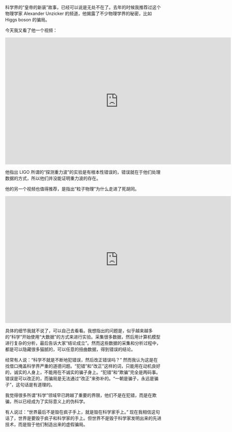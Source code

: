科学界的“皇帝的新装”故事，已经可以说是无处不在了。去年的时候我推荐过这个物理学家 Alexander Unzicker 的频道，他揭露了不少物理学界的秘密，比如 Higgs boson 的骗局。

今天我又看了他一个视频：

<div id="youtube2-y21KWiurLSc" class="youtube-wrap" data-attrs="{&quot;videoId&quot;:&quot;y21KWiurLSc&quot;,&quot;startTime&quot;:null,&quot;endTime&quot;:null}">

<div class="youtube-inner"><iframe src="https://www.youtube-nocookie.com/embed/y21KWiurLSc?rel=0&amp;autoplay=0&amp;showinfo=0&amp;enablejsapi=0" frameborder="0" loading="lazy" gesture="media" allow="autoplay; fullscreen" allowautoplay="true" allowfullscreen="true" width="728" height="409"></iframe></div>


他指出 LIGO 所谓的“探测重力波”的实验是有根本性错误的，错误就在于他们处理数据的方式，所以他们并没能证明重力波的存在。

他的另一个视频也值得推荐，是指出“粒子物理”为什么走进了死胡同。

<div id="youtube2-0NOaYu-AxsI" class="youtube-wrap" data-attrs="{&quot;videoId&quot;:&quot;0NOaYu-AxsI&quot;,&quot;startTime&quot;:null,&quot;endTime&quot;:null}">

<div class="youtube-inner"><iframe src="https://www.youtube-nocookie.com/embed/0NOaYu-AxsI?rel=0&amp;autoplay=0&amp;showinfo=0&amp;enablejsapi=0" frameborder="0" loading="lazy" gesture="media" allow="autoplay; fullscreen" allowautoplay="true" allowfullscreen="true" width="728" height="409"></iframe></div>


具体的细节我就不说了，可以自己去看看。我想指出的问题是，似乎越来越多的“科学”开始使用“大数据”的方式来进行实验。采集很多数据，然后用计算机模型进行复杂的分析，最后告诉大家“结论成立”。然而这些数据的采集和分析过程中，都是可以隐藏很多猫腻的，可以任意的扭曲数据，得到错误的结论。

经常有人说：“科学不就是不断地犯错误，然后改正错误吗？” 然而我认为这是在找借口掩盖科学界严重的道德问题。“犯错”和“改正”这样的词，只能用在动机良好的，诚实的人身上，不能用在不诚实的骗子身上。“犯错”和“欺骗”完全是两码事。错误是可以改正的，而骗局是无法通过“改正”来弥补的。“一朝是骗子，永远是骗子”，这句话是有道理的。

我觉得很多所谓“科学”领域早已跨越了重要的界限，他们不是在犯错，而是在欺骗，所以已经成为了实际意义上的伪科学。

有人说过：“世界最后不是毁在疯子手上，就是毁在科学家手上。” 现在我相信这句话了，世界是要毁于疯子和科学家的手上。但世界不是毁于科学家发明出来的先进技术，而是毁于他们制造出来的虚假骗局。 ​​​
